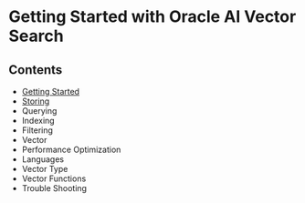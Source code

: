 # Getting Started with Oracle AI Vector Search

## Contents
- [Getting Started](Getting%20Started.md)
- [Storing](Storing%20Vectors.md)
- Querying 
- Indexing 
- Filtering 
- Vector
- Performance Optimization
- Languages
- Vector Type
- Vector Functions
- Trouble Shooting


